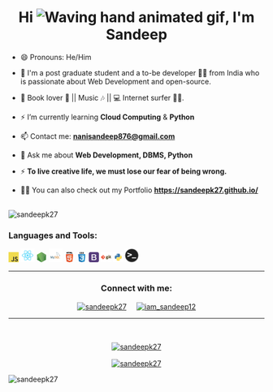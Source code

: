 
<h1 align="center">Hi <img src="https://raw.githubusercontent.com/nixin72/nixin72/master/wave.gif" alt="Waving hand animated gif 
                        "height="45"
                        width="45" />,
         I'm Sandeep</h1>
              
- 😄 Pronouns: He/Him

- 🔭 I'm a post graduate student and a to-be developer 👨‍🎓 from India who is passionate about Web Development and open-source. 

- 🥅 Book lover 📔 || Music 🎶 || 💻 Internet surfer 🏄‍♂️. 

- ⚡ I’m currently learning **Cloud Computing** & **Python**

- 📫 Contact me: **nanisandeep876@gmail.com**

- 💬 Ask me about **Web Development, DBMS, Python**

- ⚡ **To live creative life, we must lose our fear of being wrong.**

- 👨‍💻 You can also check out my Portfolio **https://sandeepk27.github.io/**
<br>
<!--Profile Counts-->
<img src="https://komarev.com/ghpvc/?username=sandeepk27&label=Profile%20views&color=0e75b6&style=flat" alt="sandeepk27" /> </p>

<h3 align="left">Languages and Tools:</h3>
<code><img height="20" src="https://raw.githubusercontent.com/github/explore/80688e429a7d4ef2fca1e82350fe8e3517d3494d/topics/javascript/javascript.png"></code>
<code><img height="27" src="https://raw.githubusercontent.com/github/explore/80688e429a7d4ef2fca1e82350fe8e3517d3494d/topics/react/react.png" ></code>
<code><img height="20" src="https://raw.githubusercontent.com/github/explore/80688e429a7d4ef2fca1e82350fe8e3517d3494d/topics/nodejs/nodejs.png"></code>
<code><img height="27" src="https://raw.githubusercontent.com/github/explore/80688e429a7d4ef2fca1e82350fe8e3517d3494d/topics/mysql/mysql.png"></code>
<code><img height="20" src="https://raw.githubusercontent.com/github/explore/80688e429a7d4ef2fca1e82350fe8e3517d3494d/topics/html/html.png"></code>
<code><img height="20" src="https://raw.githubusercontent.com/github/explore/80688e429a7d4ef2fca1e82350fe8e3517d3494d/topics/css/css.png"></code>
<code><img height="20" src="https://raw.githubusercontent.com/github/explore/80688e429a7d4ef2fca1e82350fe8e3517d3494d/topics/bootstrap/bootstrap.png"></code>
<code><img height="20" src="https://raw.githubusercontent.com/github/explore/80688e429a7d4ef2fca1e82350fe8e3517d3494d/topics/git/git.png"></code>
<code><img height="20" src="https://raw.githubusercontent.com/github/explore/80688e429a7d4ef2fca1e82350fe8e3517d3494d/topics/python/python.png"></code>
<code><img height="27" src="https://raw.githubusercontent.com/github/explore/80688e429a7d4ef2fca1e82350fe8e3517d3494d/topics/terminal/terminal.png"></code>

<hr>
<h3 align="center">Connect with me:</h3>
<p align="center">
<a href="https://www.linkedin.com/in/sandeepk27/" target="blank"><img align="center" src="https://img.icons8.com/cute-clipart/64/000000/linkedin.png" alt="sandeepk27" height="50" width="50" /></a>&nbsp;&nbsp;&nbsp;&nbsp;
<a href="https://instagram.com/iam_sandeep12" target="blank"><img align="center" src="https://img.icons8.com/cute-clipart/64/000000/instagram-new.png" alt="iam_sandeep12" height="50" width="50" /></a>
</p>
<hr>
<br>
<center>
<!--Github Stats & Most Languages Used -->

<a href="https://github.com/sandeepk27/github-readme-stats"><img align="center" src="https://github-readme-stats.vercel.app/api/top-langs?username=sandeepk27&show_icons=true&locale=en&layout=compact&theme=dark" alt="sandeepk27" /></a> 

<a href="https://github.com/sandeepk27/github-readme-stats"><img align="center" src="https://github-readme-stats.vercel.app/api?username=sandeepk27&show_icons=true&locale=en&title_color=green&icon_color=bb2acf&text_color=daf7dc&bg_color=151515" alt="sandeepk27" /></a>

<!--Github Streak-->
<img align="left" src="https://github-readme-streak-stats.herokuapp.com/?user=sandeepk27&theme=dark" alt="sandeepk27" />





